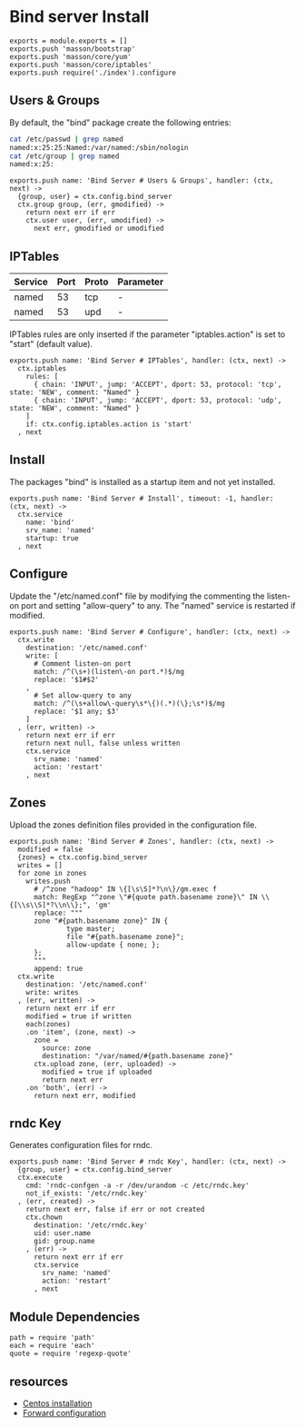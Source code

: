 
# Bind server Install

    exports = module.exports = []
    exports.push 'masson/bootstrap'
    exports.push 'masson/core/yum'
    exports.push 'masson/core/iptables'
    exports.push require('./index').configure

## Users & Groups

By default, the "bind" package create the following entries:

```bash
cat /etc/passwd | grep named
named:x:25:25:Named:/var/named:/sbin/nologin
cat /etc/group | grep named
named:x:25:
```

    exports.push name: 'Bind Server # Users & Groups', handler: (ctx, next) ->
      {group, user} = ctx.config.bind_server
      ctx.group group, (err, gmodified) ->
        return next err if err
        ctx.user user, (err, umodified) ->
          next err, gmodified or umodified

## IPTables

| Service    | Port | Proto | Parameter       |
|------------|------|-------|-----------------|
| named      | 53   | tcp   | -               |
| named      | 53   | upd   | -               |

IPTables rules are only inserted if the parameter "iptables.action" is set to 
"start" (default value).

    exports.push name: 'Bind Server # IPTables', handler: (ctx, next) ->
      ctx.iptables
        rules: [
          { chain: 'INPUT', jump: 'ACCEPT', dport: 53, protocol: 'tcp', state: 'NEW', comment: "Named" }
          { chain: 'INPUT', jump: 'ACCEPT', dport: 53, protocol: 'udp', state: 'NEW', comment: "Named" }
        ]
        if: ctx.config.iptables.action is 'start'
      , next

## Install

The packages "bind" is installed as a startup item and not yet installed.

    exports.push name: 'Bind Server # Install', timeout: -1, handler: (ctx, next) ->
      ctx.service
        name: 'bind'
        srv_name: 'named'
        startup: true
      , next

## Configure

Update the "/etc/named.conf" file by modifying the commenting the listen-on port
and setting "allow-query" to any. The "named" service is restarted if modified.

    exports.push name: 'Bind Server # Configure', handler: (ctx, next) ->
      ctx.write
        destination: '/etc/named.conf'
        write: [
          # Comment listen-on port
          match: /^(\s+)(listen\-on port.*)$/mg
          replace: '$1#$2'
        ,
          # Set allow-query to any
          match: /^(\s+allow\-query\s*\{)(.*)(\};\s*)$/mg
          replace: '$1 any; $3'
        ]
      , (err, written) ->
        return next err if err
        return next null, false unless written
        ctx.service
          srv_name: 'named'
          action: 'restart'
        , next

## Zones

Upload the zones definition files provided in the configuration file.   

    exports.push name: 'Bind Server # Zones', handler: (ctx, next) ->
      modified = false
      {zones} = ctx.config.bind_server
      writes = []
      for zone in zones
        writes.push
          # /^zone "hadoop" IN \{[\s\S]*?\n\}/gm.exec f
          match: RegExp "^zone \"#{quote path.basename zone}\" IN \\{[\\s\\S]*?\\n\\};", 'gm'
          replace: """
          zone "#{path.basename zone}" IN {
                  type master;
                  file "#{path.basename zone}";
                  allow-update { none; };
          };
          """
          append: true
      ctx.write
        destination: '/etc/named.conf'
        write: writes
      , (err, written) ->
        return next err if err
        modified = true if written
        each(zones)
        .on 'item', (zone, next) ->
          zone =
            source: zone
            destination: "/var/named/#{path.basename zone}"
          ctx.upload zone, (err, uploaded) ->
            modified = true if uploaded
            return next err
        .on 'both', (err) ->
          return next err, modified

## rndc Key

Generates configuration files for rndc.   

    exports.push name: 'Bind Server # rndc Key', handler: (ctx, next) ->
      {group, user} = ctx.config.bind_server
      ctx.execute
        cmd: 'rndc-confgen -a -r /dev/urandom -c /etc/rndc.key'
        not_if_exists: '/etc/rndc.key'
      , (err, created) ->
        return next err, false if err or not created
        ctx.chown
          destination: '/etc/rndc.key'
          uid: user.name
          gid: group.name
        , (err) ->
          return next err if err
          ctx.service
            srv_name: 'named'
            action: 'restart'
          , next

## Module Dependencies

    path = require 'path'
    each = require 'each'
    quote = require 'regexp-quote'

## resources

*   [Centos installation](https://www.digitalocean.com/community/articles/how-to-install-the-bind-dns-server-on-centos-6)
*   [Forward configuration](http://gleamynode.net/articles/2267/)




